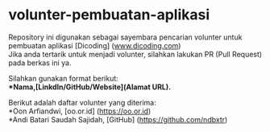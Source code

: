 # volunter-pembuatan-aplikasi
Repository ini digunakan sebagai sayembara pencarian volunter untuk pembuatan aplikasi [Dicoding] (www.dicoding.com)<br>
Jika anda tertarik untuk menjadi volunter, silahkan lakukan PR (Pull Request) pada berkas ini ya.<br>

Silahkan gunakan format berikut:<br>
**\*Nama,[Linkdln/GitHub/Website](Alamat URL).**

Berikut adalah daftar volunter yang diterima:<br>
*Oon Arfiandwi, [oo.or.id] (https://oo.or.id)<br>
*Andi Batari Saudah Sajidah, [GitHub] (https://github.com/ndbxtr)<br>
